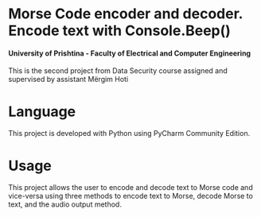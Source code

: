 # Morse Code encoder and decoder. Encode text with Console.Beep()

#### University of Prishtina - Faculty of Electrical and Computer Engineering

This is the second project from Data Security course assigned and supervised by assistant Mërgim Hoti

# Language

This project is developed with Python using PyCharm Community Edition.

# Usage

This project allows the user to encode and decode text to Morse code and vice-versa using three methods to encode text to Morse, decode Morse to text, and the audio output method.

